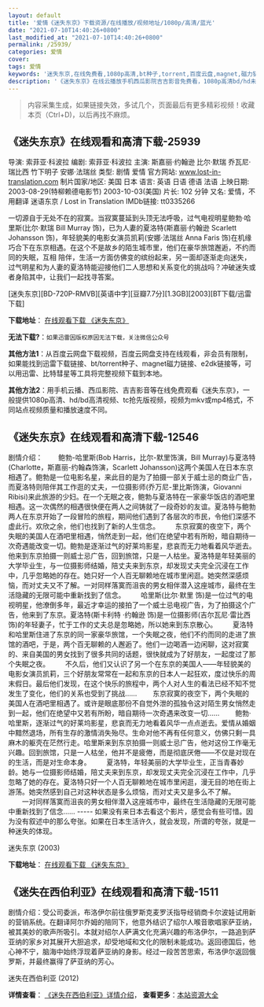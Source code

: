 ```yaml
---
layout: default
title: '爱情《迷失东京》下载资源/在线播放/视频地址/1080p/高清/蓝光'
date: "2021-07-10T14:40:26+0800"
last_modified_at: "2021-07-10T14:40:26+0800"
permalink: /25939/
categories: 爱情
cover:
tags: 爱情
keywords: '迷失东京,在线免费看,1080p高清,bt种子,torrent,百度云盘,magnet,磁力链,迅雷下载资源'
description: '《迷失东京》在线云播放手机西瓜影院吉吉影音免费看，1080p高清bd/hd未删减完整版和tc抢先枪版，mkv/mp4格式，附带bt/torrent种子、magnet/磁力链、百度云盘、网盘资源迅雷下载链接'
---
```


>内容采集生成，如果链接失效，多试几个，页面最后有更多精彩视频！收藏本页（Ctrl+D)，以后再找不麻烦。


## 《迷失东京》在线观看和高清下载-25939

导演: 索菲亚·科波拉 编剧: 索菲亚·科波拉 主演: 斯嘉丽·约翰逊 比尔·默瑞 乔瓦尼·瑞比西 竹下明子 安娜·法瑞丝 类型: 剧情 爱情 官方网站: www.lost-in-translation.com 制片国家/地区: 美国 日本 语言: 英语 日语 德语 法语 上映日期: 2003-08-29(特柳赖德电影节) 2003-10-03(美国) 片长: 102 分钟 又名: 爱情，不用翻译 迷语东京 / Lost in Translation IMDb链接: tt0335266

一切源自于无处不在的寂寞。当寂寞蔓延到头顶无法呼吸，过气电视明星鲍勃·哈里斯(比尔·默瑞 Bill Murray 饰)，已为人妻的夏洛特(斯嘉丽·约翰逊 Scarlett Johansson 饰)，年轻貌美的电影女演员凯莉(安娜·法瑞丝 Anna Faris 饰)在机缘巧合下在东京相遇。在这个不是故乡的陌生城市里，他们在豪华旅馆邂逅，不约而同的失眠，互相 陪伴，生活一方面仿佛变的缤纷起来，另一面却逐渐走向迷失，过气明星和为人妻的夏洛特能迎接他们二人思想和关系变化的挑战吗？冲破迷失或者身陷其中，让我们一起找寻答案。


[迷失东京][BD-720P-RMVB][英语中字][豆瓣7.7分][1.3GB][2003][BT下载/迅雷下载]

**下载地址**： [在线观看下载 《迷失东京》](https://www.btdx8.com/torrent/lost_in_translation_2003.html) 


**无法下载?**：`如果迅雷因版权原因无法下载，关注微信公众号 `

**其他方法1**：从百度云网盘下载视频，百度云网盘支持在线观看，非会员有限制，如果能找到迅雷下载链接、bt/torrent种子、magnet磁力链接、e2dk链接等，可以用迅雷、比特彗星等工具将完整视频下载到本地。

**其他方法2**：用手机云播、西瓜影院、吉吉影音等在线免费观看《迷失东京》，一般提供1080p高清、hd/bd高清视频、tc抢先版视频，视频为mkv或mp4格式，不同站点视频质量和播放速度不同。


## 《迷失东京》在线观看和高清下载-12546

剧情介绍： 　　鲍勃-哈里斯(Bob Harris，比尔-默里饰演，Bill Murray)与夏洛特(Charlotte，斯嘉丽-约翰森饰演，Scarlett Johansson)这两个美国人在日本东京相遇了。鲍勃是一位电影名星，来此目的是为了拍摄一部关于威士忌的商业广告，而夏洛特则陪伴其工作逛的丈夫，一位摄影师(乔万尼-里比斯饰演，Giovanni Ribisi)来此旅游的少妇。在一个无眠之夜，鲍勃与夏洛特在一家豪华饭店的酒吧里相遇。这一次偶然的相遇很快便在两人之间铸就了一段奇妙的友谊。夏洛特与鲍勃两人在东京开始了一段冒险的旅程，期间他们遇到了各层次的市民，令他们深感不虚此行。欢欣之余，他们也找到了新的人生信念。 　　东京寂寞的夜空下，两个失眠的美国人在酒吧里相遇，悄然走到一起，他们在绝望中若有所盼，暗自期待一次奇遇能改变一切。鲍勃是逐渐过气的好莱坞影星，悲哀而无力地看着风华逝去。他来到东京拍摄一则威士忌广告，回到旅馆，只是一人枯坐。夏洛特是年轻美丽的大学毕业生，与一位摄影师结婚，陪丈夫来到东京，却发现丈夫完全沉浸在工作中，几乎忽略她的存在。她只好一个人百无聊赖地在城市里闲逛。她突然深感烦恼，而对丈夫又不了解。一对同样落寞而沮丧的男女相伴潜入这座城市，最终在生活隐藏的无限可能中重新找到了信念。 　　哈里斯(比尔·默里 饰)是一位过气的电视明星，他潦倒多年，最近才幸运的接拍了一个威士忌电视广告，为了拍摄这个广告，他来到了东京。夏洛特(斯卡利特 ·约翰逊 饰)是一位摄影师(吉尔瓦尼·雷比西 饰)的年轻妻子，忙于工作的丈夫总是忽略她，所以她来到东京散心。 　　夏洛特和哈里斯住进了东京的同一家豪华旅馆，一个失眠之夜，他们不约而同的走进了旅馆的酒吧，于是，两个百无聊赖的人邂逅了。他们一边喝酒一边闲聊，这对寂寞的、来自美国的男女找到了很多共同的话题，很快就成为了好朋友，一起度过了那个失眠之夜。 　　不久后，他们又认识了另一个在东京的美国人——年轻貌美的电影女演员凯莉，三个好朋友常常在一起和东京的日本人一起狂欢，度过快乐的周末假日。最后他们发现，在这个快乐的旅程中，两个人对人生的看法已经不知不觉发生了变化，他们的关系也受到了挑战…… 　　东京寂寞的夜空下，两个失眠的美国人在酒吧里相遇了。或许是眼底那份不自觉外泄的孤独令这对陌生男女悄然走到一起，他们在绝望中又若有所盼，暗自期待一次奇遇来改变一切…… 　　鲍勃·哈里斯，逐渐过气的好莱坞影星，悲哀而无力地看着风华一点点逝去。爱情从婚姻中黯然退场，所有生存的激情消失殆尽。生命对他不再有任何意义，仿佛只剩一具麻木的躯壳在茫然行走。哈里斯来到东京拍摄一则威士忌广告，他对这份工作毫无兴趣。回到旅馆，只是一人枯坐，他并不是疲倦，而是彻底厌倦——不仅是对现在的生活，而是对生命本身。 　　夏洛特，年轻美丽的大学毕业生，正当青春妙龄。她与一位摄影师结婚，陪丈夫来到东京，却发现丈夫完全沉浸在工作中，几乎忽略了她的存在。夏洛特只好一个人百无聊赖地在城市里闲逛，漫无目的地在街上游荡。她突然感到自己对这种状态是多么烦恼，而对丈夫又是多么不了解。 　　一对同样落寞而沮丧的男女相伴潜入这座城市中，最终在生活隐藏的无限可能中重新找到了信念…… ----- 如果没有来日本去看这个影片，感觉会有些可惜。因为没有叙述中的那么夸张。如果在日本生活许久，就会发现，所谓的夸张，就是一种迷失的体现。


迷失东京 (2003)

**下载地址**： [在线观看下载 《迷失东京》](https://www.btbtdy.me/btdy/dy6812.html) 


## 《迷失在西伯利亚》在线观看和高清下载-1511

剧情介绍：受公司委派，布洛伊尔前往俄罗斯克麦罗沃指导经销商卡尔波娃试用新的营销系统。在翻译阿尔乔姆的陪同下，他意外结识了绍尔人喉音歌唱家萨亚纳，被其美妙的歌声所吸引。本就对绍尔人萨满文化充满兴趣的布洛伊尔，一路追到萨亚纳的家乡对其展开大胆追求，却受地域和文化的限制未能成功。返回德国后，他心神不宁，脑海中始终浮现着萨亚纳的身影。经过一段苦苦思索，布洛伊尔返回俄罗斯，并最终赢得了萨亚纳的芳心。


迷失在西伯利亚 (2012)

**详情查看**： [《迷失在西伯利亚》详情介绍](/movie/1511/)， **查看更多**：[本站资源大全](/movie/t/all/)

